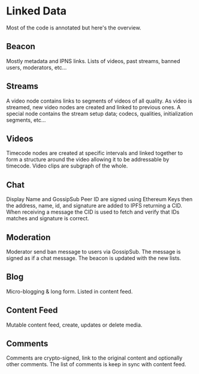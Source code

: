 # Linked Data
Most of the code is annotated but here's the overview.

## Beacon
Mostly metadata and IPNS links. Lists of videos, past streams, banned users, moderators, etc...

## Streams
A video node contains links to segments of videos of all quality. As video is streamed, new video nodes are created and linked to previous ones. A special node contains the stream setup data; codecs, qualities, initialization segments, etc...

## Videos
Timecode nodes are created at specific intervals and linked together to form a structure around the video allowing it to be addressable by timecode. Video clips are subgraph of the whole. 

## Chat
Display Name and GossipSub Peer ID are signed using Ethereum Keys then the address, name, id, and signature are added to IPFS returning a CID. When receiving a message the CID is used to fetch and verify that IDs matches and signature is correct.

## Moderation
Moderator send ban message to users via GossipSub. The message is signed as if a chat message. The beacon is updated with the new lists.

## Blog
Micro-blogging & long form. Listed in content feed.

## Content Feed
Mutable content feed, create, updates or delete media.

## Comments
Comments are crypto-signed, link to the original content and optionally other comments. The list of comments is keep in sync with content feed.
